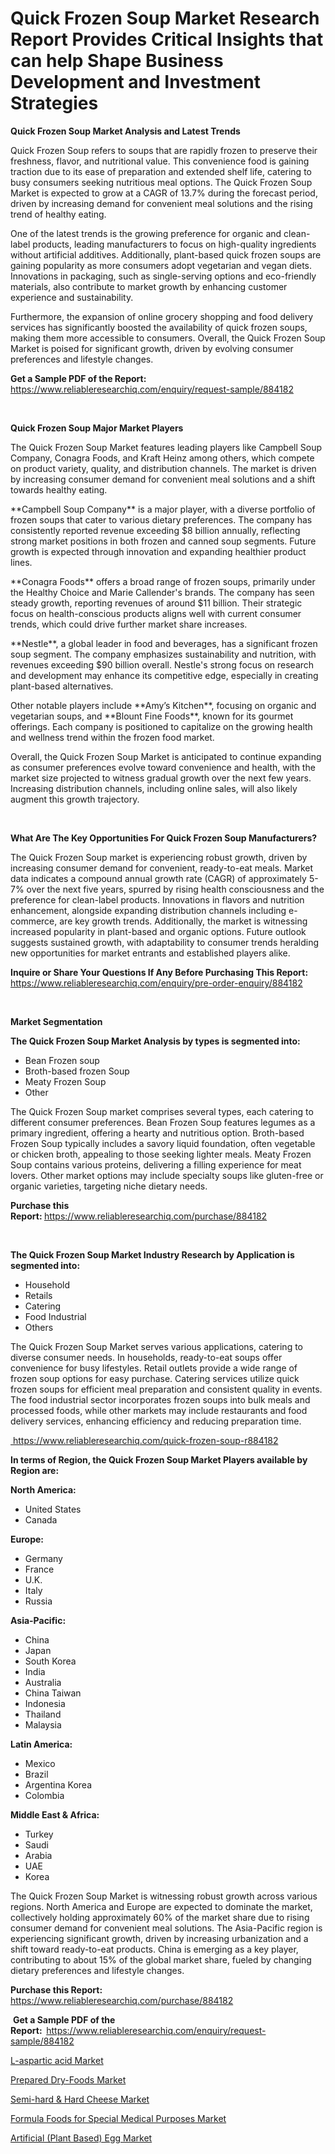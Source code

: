 <p><h1>Quick Frozen Soup Market Research Report Provides Critical Insights that can help Shape Business Development and Investment Strategies</h1></p><p><strong>Quick Frozen Soup Market Analysis and Latest Trends</strong></p>
<p><p>Quick Frozen Soup refers to soups that are rapidly frozen to preserve their freshness, flavor, and nutritional value. This convenience food is gaining traction due to its ease of preparation and extended shelf life, catering to busy consumers seeking nutritious meal options. The Quick Frozen Soup Market is expected to grow at a CAGR of 13.7% during the forecast period, driven by increasing demand for convenient meal solutions and the rising trend of healthy eating.</p><p>One of the latest trends is the growing preference for organic and clean-label products, leading manufacturers to focus on high-quality ingredients without artificial additives. Additionally, plant-based quick frozen soups are gaining popularity as more consumers adopt vegetarian and vegan diets. Innovations in packaging, such as single-serving options and eco-friendly materials, also contribute to market growth by enhancing customer experience and sustainability.</p><p>Furthermore, the expansion of online grocery shopping and food delivery services has significantly boosted the availability of quick frozen soups, making them more accessible to consumers. Overall, the Quick Frozen Soup Market is poised for significant growth, driven by evolving consumer preferences and lifestyle changes.</p></p>
<p><strong>Get a Sample PDF of the Report:&nbsp;</strong> <a href="https://www.reliableresearchiq.com/enquiry/request-sample/884182?utm_campaign=1906&utm_medium=2&utm_source=Github&utm_content=ia&utm_term=07042025&utm_id=quick-frozen-soup">https://www.reliableresearchiq.com/enquiry/request-sample/884182</a></p>
<p>&nbsp;</p>
<p><strong>Quick Frozen Soup Major Market Players</strong></p>
<p><p>The Quick Frozen Soup Market features leading players like Campbell Soup Company, Conagra Foods, and Kraft Heinz among others, which compete on product variety, quality, and distribution channels. The market is driven by increasing consumer demand for convenient meal solutions and a shift towards healthy eating.</p><p>**Campbell Soup Company** is a major player, with a diverse portfolio of frozen soups that cater to various dietary preferences. The company has consistently reported revenue exceeding $8 billion annually, reflecting strong market positions in both frozen and canned soup segments. Future growth is expected through innovation and expanding healthier product lines.</p><p>**Conagra Foods** offers a broad range of frozen soups, primarily under the Healthy Choice and Marie Callender's brands. The company has seen steady growth, reporting revenues of around $11 billion. Their strategic focus on health-conscious products aligns well with current consumer trends, which could drive further market share increases.</p><p>**Nestle**, a global leader in food and beverages, has a significant frozen soup segment. The company emphasizes sustainability and nutrition, with revenues exceeding $90 billion overall. Nestle's strong focus on research and development may enhance its competitive edge, especially in creating plant-based alternatives.</p><p>Other notable players include **Amy’s Kitchen**, focusing on organic and vegetarian soups, and **Blount Fine Foods**, known for its gourmet offerings. Each company is positioned to capitalize on the growing health and wellness trend within the frozen food market.</p><p>Overall, the Quick Frozen Soup Market is anticipated to continue expanding as consumer preferences evolve toward convenience and health, with the market size projected to witness gradual growth over the next few years. Increasing distribution channels, including online sales, will also likely augment this growth trajectory.</p></p>
<p>&nbsp;</p>
<p><strong>What Are The Key Opportunities For Quick Frozen Soup Manufacturers?</strong></p>
<p><p>The Quick Frozen Soup market is experiencing robust growth, driven by increasing consumer demand for convenient, ready-to-eat meals. Market data indicates a compound annual growth rate (CAGR) of approximately 5-7% over the next five years, spurred by rising health consciousness and the preference for clean-label products. Innovations in flavors and nutrition enhancement, alongside expanding distribution channels including e-commerce, are key growth trends. Additionally, the market is witnessing increased popularity in plant-based and organic options. Future outlook suggests sustained growth, with adaptability to consumer trends heralding new opportunities for market entrants and established players alike.</p></p>
<p><strong>Inquire or Share Your Questions If Any Before Purchasing This Report:</strong> <a href="https://www.reliableresearchiq.com/enquiry/pre-order-enquiry/884182?utm_campaign=1906&utm_medium=2&utm_source=Github&utm_content=ia&utm_term=07042025&utm_id=quick-frozen-soup">https://www.reliableresearchiq.com/enquiry/pre-order-enquiry/884182</a></p>
<p>&nbsp;</p>
<p><strong>Market Segmentation</strong></p>
<p><strong>The Quick Frozen Soup Market Analysis by types is segmented into:</strong></p>
<p><ul><li>Bean Frozen soup</li><li>Broth-based frozen Soup</li><li>Meaty Frozen Soup</li><li>Other</li></ul></p>
<p><p>The Quick Frozen Soup market comprises several types, each catering to different consumer preferences. Bean Frozen Soup features legumes as a primary ingredient, offering a hearty and nutritious option. Broth-based Frozen Soup typically includes a savory liquid foundation, often vegetable or chicken broth, appealing to those seeking lighter meals. Meaty Frozen Soup contains various proteins, delivering a filling experience for meat lovers. Other market options may include specialty soups like gluten-free or organic varieties, targeting niche dietary needs.</p></p>
<p><strong>Purchase this Report:&nbsp;</strong><a href="https://www.reliableresearchiq.com/purchase/884182?utm_campaign=1906&utm_medium=2&utm_source=Github&utm_content=ia&utm_term=07042025&utm_id=quick-frozen-soup">https://www.reliableresearchiq.com/purchase/884182</a></p>
<p>&nbsp;</p>
<p><strong>The Quick Frozen Soup Market Industry Research by Application is segmented into:</strong></p>
<p><ul><li>Household</li><li>Retails</li><li>Catering</li><li>Food Industrial</li><li>Others</li></ul></p>
<p><p>The Quick Frozen Soup Market serves various applications, catering to diverse consumer needs. In households, ready-to-eat soups offer convenience for busy lifestyles. Retail outlets provide a wide range of frozen soup options for easy purchase. Catering services utilize quick frozen soups for efficient meal preparation and consistent quality in events. The food industrial sector incorporates frozen soups into bulk meals and processed foods, while other markets may include restaurants and food delivery services, enhancing efficiency and reducing preparation time.</p></p>
<p><a href="https://www.reliableresearchiq.com/quick-frozen-soup-r884182?utm_campaign=1906&utm_medium=2&utm_source=Github&utm_content=ia&utm_term=07042025&utm_id=quick-frozen-soup">&nbsp;https://www.reliableresearchiq.com/quick-frozen-soup-r884182</a></p>
<p><strong>In terms of Region, the Quick Frozen Soup Market Players available by Region are:</strong></p>
<p>
    <p> <strong> North America: </strong>
        <ul>
            <li>United States</li>
            <li>Canada</li>
        </ul>
        </p> 
    <p> <strong> Europe: </strong>
        <ul>
            <li>Germany</li>
            <li>France</li>
            <li>U.K.</li>
            <li>Italy</li>
            <li>Russia</li>
        </ul>
        </p> 
    <p> <strong> Asia-Pacific: </strong>
        <ul>
            <li>China</li>
            <li>Japan</li>
            <li>South Korea</li>
            <li>India</li>
            <li>Australia</li>
            <li>China Taiwan</li>
            <li>Indonesia</li>
            <li>Thailand</li>
            <li>Malaysia</li>
        </ul>
        </p> 
    <p> <strong> Latin America: </strong>
        <ul>
            <li>Mexico</li>
            <li>Brazil</li>
            <li>Argentina Korea</li>
            <li>Colombia</li>
        </ul>
        </p> 
    <p> <strong> Middle East & Africa: </strong>
        <ul>
            <li>Turkey</li>
            <li>Saudi</li>
            <li>Arabia</li>
            <li>UAE</li>
            <li>Korea</li>
        </ul>
    </p>
    </p>
<p><p>The Quick Frozen Soup Market is witnessing robust growth across various regions. North America and Europe are expected to dominate the market, collectively holding approximately 60% of the market share due to rising consumer demand for convenient meal solutions. The Asia-Pacific region is experiencing significant growth, driven by increasing urbanization and a shift toward ready-to-eat products. China is emerging as a key player, contributing to about 15% of the global market share, fueled by changing dietary preferences and lifestyle changes.</p></p>
<p><strong>Purchase this Report: </strong><a href="https://www.reliableresearchiq.com/purchase/884182?utm_campaign=1906&utm_medium=2&utm_source=Github&utm_content=ia&utm_term=07042025&utm_id=quick-frozen-soup">https://www.reliableresearchiq.com/purchase/884182</a></p>
<p>&nbsp;<strong>Get a Sample PDF of the Report:&nbsp;&nbsp;</strong><a href="https://www.reliableresearchiq.com/enquiry/request-sample/884182?utm_campaign=1906&utm_medium=2&utm_source=Github&utm_content=ia&utm_term=07042025&utm_id=quick-frozen-soup">https://www.reliableresearchiq.com/enquiry/request-sample/884182</a></p>
<p><strong></strong></p>
<p><p><a href="https://github.com/omduthkevork/Market-Research-Report-List-1/blob/main/l-aspartic-acid-market.md?utm_campaign=1906&utm_medium=2&utm_source=Github&utm_content=ia&utm_term=07042025&utm_id=quick-frozen-soup">L-aspartic acid Market</a></p><p><a href="https://github.com/mafuzakirju/Market-Research-Report-List-1/blob/main/prepared-dry-foods-market.md?utm_campaign=1906&utm_medium=2&utm_source=Github&utm_content=ia&utm_term=07042025&utm_id=quick-frozen-soup">Prepared Dry-Foods Market</a></p><p><a href="https://github.com/akramisabtu/Market-Research-Report-List-1/blob/main/semi-hard-hard-cheese-market.md?utm_campaign=1906&utm_medium=2&utm_source=Github&utm_content=ia&utm_term=07042025&utm_id=quick-frozen-soup">Semi-hard & Hard Cheese Market</a></p><p><a href="https://github.com/Mayankdeswa/Market-Research-Report-List-1/blob/main/formula-foods-for-special-medical-purposes-market.md?utm_campaign=1906&utm_medium=2&utm_source=Github&utm_content=ia&utm_term=07042025&utm_id=quick-frozen-soup">Formula Foods for Special Medical Purposes Market</a></p><p><a href="https://github.com/cherrivacius/Market-Research-Report-List-1/blob/main/artificial-plant-based-egg-market.md?utm_campaign=1906&utm_medium=2&utm_source=Github&utm_content=ia&utm_term=07042025&utm_id=quick-frozen-soup">Artificial (Plant Based) Egg Market</a></p></p>